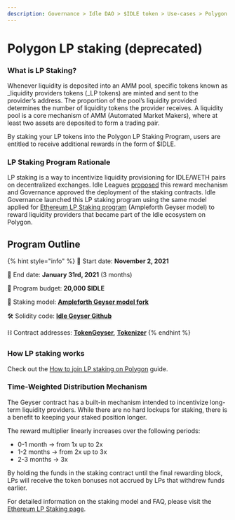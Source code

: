 ```yaml
---
description: Governance > Idle DAO > $IDLE token > Use-cases > Polygon LP staking
---
```


# Polygon LP staking (deprecated)

### **What is LP Staking?**

Whenever liquidity is deposited into an AMM pool, specific tokens known as _liquidity providers tokens (_LP tokens) are minted and sent to the provider’s address. The proportion of the pool’s liquidity provided determines the number of liquidity tokens the provider receives. A liquidity pool is a core mechanism of AMM (Automated Market Makers), where at least two assets are deposited to form a trading pair.&#x20;

By staking your LP tokens into the Polygon LP Staking Program, users are entitled to receive additional rewards in the form of $IDLE.

### **LP Staking Program Rationale**

LP staking is a way to incentivize liquidity provisioning for IDLE/WETH pairs on decentralized exchanges. Idle Leagues [proposed](https://gov.idle.finance/t/3-phase-proposal-to-foster-liquidity-provision-lp-staking-analysis/681) this reward mechanism and Governance approved the deployment of the staking contracts. Idle Governance launched this LP staking program using the same model applied for [Ethereum LP Staking program](sushiswap-lp-staking.md) (Ampleforth Geyser model) to reward liquidity providers that became part of the Idle ecosystem on Polygon.

## **Program Outline**

{% hint style="info" %}
📅 Start date: **November 2, 2021**

📅 End date: **January 31rd, 2021** (3 months)

💼 Program budget: **20,000 $IDLE**

🔀 Staking model: [**Ampleforth Geyser model fork**](https://www.ampleforth.org/dapps/)

🛠 Solidity code: [**Idle Geyser Github**](https://github.com/Idle-Finance/idle-geyser)

⛓ Contract addresses: [**TokenGeyser**](https://polygonscan.com/address/0x0ac74Fe6f3C9123254418EEfcE37E4f7271a2b72)**,** [**Tokenizer**](https://polygonscan.com/address/0x59CDF902b6A964CD5dB04d28f12b774bFB876Be9)
{% endhint %}

### **How LP staking works**

Check out the [How to join LP staking on Polygon](../guides/idle-on-polygon/) guide.

### **Time-Weighted Distribution Mechanism**

The Geyser contract has a built-in mechanism intended to incentivize long-term liquidity providers. While there are no hard lockups for staking, there is a benefit to keeping your staked position longer.&#x20;

The reward multiplier linearly increases over the following periods:

* 0-1 month    -> from 1x up to 2x
* 1-2 months  -> from 2x up to 3x
* 2-3 months  -> 3x

By holding the funds in the staking contract until the final rewarding block, LPs will receive the token bonuses not accrued by LPs that withdrew funds earlier.

For detailed information on the staking model and FAQ, please visit the [Ethereum LP Staking page](sushiswap-lp-staking.md).
